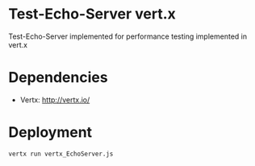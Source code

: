 # Test-Echo-Server vert.x
Test-Echo-Server implemented for performance testing implemented in vert.x
# Dependencies 
* Vertx: http://vertx.io/

# Deployment
```bash
vertx run vertx_EchoServer.js
```


